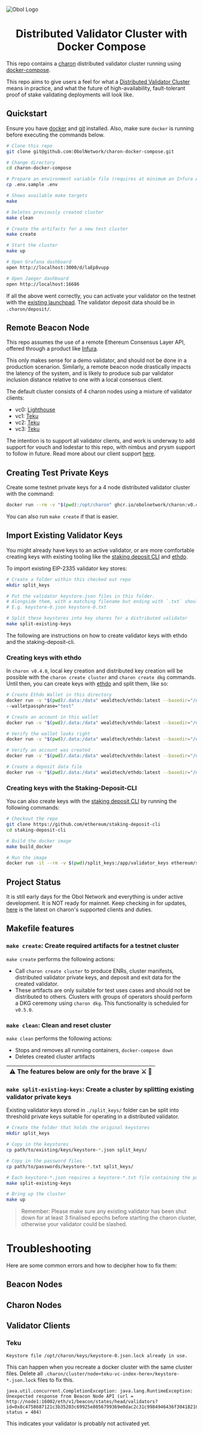 ![Obol Logo](https://obol.tech/obolnetwork.png)

<h1 align="center">Distributed Validator Cluster with Docker Compose</h1>

This repo contains a [charon](https://github.com/ObolNetwork/charon) distributed validator cluster running using [docker-compose](https://docs.docker.com/compose/).

This repo aims to give users a feel for what a [Distributed Validator Cluster](https://docs.obol.tech/docs/int/key-concepts#distributed-validator-cluster) means in practice, and what the future of high-availability, fault-tolerant proof of stake validating deployments will look like. 

## Quickstart

Ensure you have [docker](https://docs.docker.com/engine/install/) and [git](https://git-scm.com/downloads) installed. Also, make sure `docker` is running before executing the commands below.

```sh
# Clone this repo
git clone git@github.com:ObolNetwork/charon-docker-compose.git

# Change directory
cd charon-docker-compose

# Prepare an environment variable file (requires at minimum an Infura API endpoint for your chosen chain)
cp .env.sample .env

# Shows available make targets
make

# Deletes previously created cluster
make clean

# Create the artifacts for a new test cluster
make create

# Start the cluster
make up

# Open Grafana dashboard
open http://localhost:3000/d/laEp8vupp

# Open Jaeger dashboard
open http://localhost:16686
```

If all the above went correctly, you can activate your validator on the testnet with the [existing launchpad](https://prater.launchpad.ethereum.org/en/). The validator deposit data should be in `.charon/deposit/`. 


## Remote Beacon Node

This repo assumes the use of a remote Ethereum Consensus Layer API, offered through a product like [Infura](https://infura.io/).

This only makes sense for a demo validator, and should not be done in a production scenarion. Similarly, a remote beacon node drastically impacts the latency of the system, and is likely to produce sub par validator inclusion distance relative to one with a local consensus client. 

The default cluster consists of 4 charon nodes using a mixture of validator clients:
- vc0: [Lighthouse](https://github.com/sigp/lighthouse)
- vc1: [Teku](https://github.com/ConsenSys/teku)
- vc2: [Teku](https://github.com/ConsenSys/teku)
- vc3: [Teku](https://github.com/ConsenSys/teku)

The intention is to support all validator clients, and work is underway to add support for vouch and lodestar to this repo, with nimbus and prysm support to follow in future. Read more about our client support [here](https://github.com/ObolNetwork/charon#supported-consensus-layer-clients). 

## Creating Test Private Keys

Create some testnet private keys for a 4 node distributed validator cluster with the command:

```sh
docker run --rm -v "$(pwd):/opt/charon" ghcr.io/obolnetwork/charon:v0.4.0 create cluster --cluster-dir=".charon/cluster"
```

You can also run `make create` if that is easier. 

## Import Existing Validator Keys

You might already have keys to an active validator, or are more comfortable creating keys with existing tooling like the [staking deposit CLI](https://github.com/ethereum/staking-deposit-cli) and [ethdo](https://github.com/wealdtech/ethdo). 

To import existing EIP-2335 validator key stores:

```sh
# Create a folder within this checked out repo
mkdir split_keys

# Put the validator keystore.json files in this folder. 
# Alongside them, with a matching filename but ending with `.txt` should be the password to the keystore.
# E.g. keystore-0.json keystore-0.txt

# Split these keystores into key shares for a distributed validator
make split-existing-keys
```

The following are instructions on how to create validator keys with ethdo and the staking-deposit-cli.

### Creating keys with ethdo
In `charon v0.4.0`, local key creation and distributed key creation will be possible with the `charon create cluster` and `charon create dkg` commands. Until then, you can create keys with [ethdo](https://github.com/wealdtech/ethdo) and split them, like so:

```sh
# Create Ethdo Wallet in this directory
docker run -v "$(pwd)/.data:/data" wealdtech/ethdo:latest --basedir="/data" wallet create --wallet="test" 
--walletpassphrase="test"

# Create an account in this wallet
docker run -v "$(pwd)/.data:/data" wealdtech/ethdo:latest --basedir="/data" account create --walletpassphrase="test" --account="test/1" --passphrase="test"

# Verify the wallet looks right
docker run -v "$(pwd)/.data:/data" wealdtech/ethdo:latest --basedir="/data" wallet info --wallet="test" 

# Verify an account was created
docker run -v "$(pwd)/.data:/data" wealdtech/ethdo:latest --basedir="/data" account info --account="test/1" 

# Create a deposit data file
docker run -v "$(pwd)/.data:/data" wealdtech/ethdo:latest --basedir="/data" validator depositdata --validatoraccount="test/1" --withdrawalaccount="test/1" --depositvalue="32 ether" --forkversion="0x00001020" --passphrase="test" --raw

```

### Creating keys with the Staking-Deposit-CLI

You can also create keys with the [staking deposit CLI](https://github.com/ethereum/staking-deposit-cli#option-4-use-docker-image) by running the following commands:

```sh
# Checkout the repo
git clone https://github.com/ethereum/staking-deposit-cli
cd staking-deposit-cli

# Build the docker image
make build_docker

# Run the image
docker run -it --rm -v $(pwd)/split_keys:/app/validator_keys ethereum/staking-deposit-cli new-mnemonic --num_validators=1 --mnemonic_language=english --chain=prater
```

## Project Status

It is still early days for the Obol Network and everything is under active development. 
It is NOT ready for mainnet. 
Keep checking in for updates, [here](https://github.com/ObolNetwork/charon/#supported-consensus-layer-clients) is the latest on charon's supported clients and duties.

## Makefile features

### `make create`: Create required artifacts for a testnet cluster

`make create` performs the following actions:
- Call `charon create cluster` to produce ENRs, cluster manifests, distributed validator private keys, and deposit and exit data for the created validator.
- These artifacts are only suitable for test uses cases and should not be distributed to others. Clusters with groups of operators should perform a DKG ceremony using `charon dkg`. This functionality is scheduled for `v0.5.0`. 

### `make clean`: Clean and reset cluster

`make clean` performs the following actions:
- Stops and removes all running containers, `docker-compose down` 
- Deletes created cluster artifacts


| ⚠️ The features below are only for the brave ⚔️ 🐉 |
|----------------------------------------------------|

### `make split-existing-keys`: Create a cluster by splitting existing validator private keys


Existing validator keys stored in `./split_keys/` folder can be split into threshold private keys suitable for operating in a distributed validator.

```sh
# Create the folder that holds the original keystores
mkdir split_keys

# Copy in the keystores
cp path/to/existing/keys/keystore-*.json split_keys/

# Copy in the password files
cp path/to/passwords/keystore-*.txt split_keys/

# Each keystore-*.json requires a keystore-*.txt file containing the password.
make split-existing-keys

# Bring up the cluster
make up
```

> Remember: Please make sure any existing validator has been shut down for
> at least 3 finalised epochs before starting the charon cluster,
> otherwise your validator could be slashed.

# Troubleshooting

Here are some common errors and how to decipher how to fix them:

## Beacon Nodes

## Charon Nodes

## Validator Clients

### Teku

```
Keystore file /opt/charon/keys/keystore-0.json.lock already in use.
```

This can happen when you recreate a docker cluster with the same cluster files. Delete all `.charon/cluster/node<teku-vc-index-here>/keystore-*.json.lock` files to fix this. 

```
java.util.concurrent.CompletionException: java.lang.RuntimeException: Unexpected response from Beacon Node API (url = http://node1:16002/eth/v1/beacon/states/head/validators?id=0x8c4758687121c3b35203c69925e8056799369e0dac2c31c9984946436f3041821080a58e6c1a813b4de1007333552347, status = 404)
```

This indicates your validator is probably not activated yet.